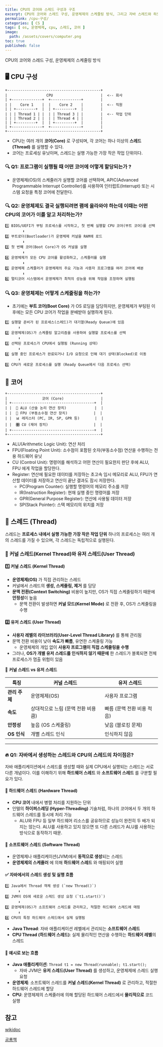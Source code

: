```yaml
---
title: CPU의 코어와 스레드 구성과 구조
excerpt: CPU의 코어와 스레드 구성, 운영체제의 스케줄링 방식, 그리고 자바 스레드와 하드웨어 스레드의 차이를 설명합니다.
permalink: /cpu-구성/
categories: [ CS ]
tags: [ os, 운영체제, cpu, 스레드, 코어 ]
image:
  path: /assets/covers/computer.png
toc: true
published: false
---
```


CPU의 코어와 스레드 구성, 운영체제의 스케줄링 방식

## 🖥️ CPU 구성
```
+-------------------------------------------+
|                  CPU                      |  <-- 회사
| +--------------+  +--------------+        |
| |    Core 1    |  |    Core 2    |        |  <-- 직원
| | +---------+  |  | +---------+  |        |
| | | Thread 1 | |  | | Thread 3 | |        |  <-- 작업 단위
| | | Thread 2 | |  | | Thread 4 | |        |
| | +---------+  |  | +---------+  |        |
| +--------------+  +--------------+        |
+-------------------------------------------+
```
- CPU는 여러 개의 **코어(Core)** 로 구성되며, 각 코어는 하나 이상의 **스레드(Thread)** 를 실행할 수 있다.
- 코어는 프로세싱 유닛이며, 스레드는 실행 가능한 가장 작은 작업 단위이다.

### 🔍 Q1: 프로그램이 실행될 때 어떤 코어에 어떻게 할당되는가 ? 
- 운영체제(OS)의 스케줄러가 실행할 코어를 선택하며,  APIC(Advanced Programmable Interrupt Controller)를 사용하여 인터럽트(Interrupt) 또는 시스템 요청을 특정 코어에 전달한다.

### 🔍 Q2: 운영체제도 결국 실행되려면 램에 올라와야 하는데 이때는 어떤 CPU의 코어가 이를 알고 처리하는가?
```
1️⃣ BIOS/UEFI가 부팅 프로세스를 시작하고, 첫 번째 실행할 CPU 코어(부트 코어)를 선택  
		⬇
2️⃣ 부트로더(Bootloader)가 운영체제 커널을 RAM에 로드  
		⬇
3️⃣ 첫 번째 코어(Boot Core)가 OS 커널을 실행  
		⬇
4️⃣ 운영체제가 모든 CPU 코어를 활성화하고, 스케줄러를 실행  
		⬇
5️⃣ 운영체제 스케줄러가 운영체제의 주요 기능과 사용자 프로그램을 여러 코어에 배분  
		⬇
6️⃣ 멀티코어 시스템에서 운영체제가 최적의 성능을 위해 작업을 조정하며 실행됨  
```

### 🔍 Q3: 운영체제는 어떻게 스케줄링을 하는가?
- 초기에는 **부트 코어(Boot Core)** 가 OS 로딩을 담당하지만, 운영체제가 부팅된 이후에는 모든 CPU 코어가 작업을 분배받아 실행하게 된다.

```
1️⃣ 실행할 준비가 된 프로세스(스레드)가 대기열(Ready Queue)에 있음
      ⬇
2️⃣ 운영체제(OS)가 스케줄링 알고리즘을 사용하여 실행할 프로세스를 선택
      ⬇
3️⃣ 선택된 프로세스가 CPU에서 실행됨 (Running 상태)
      ⬇
4️⃣ 실행 중인 프로세스가 완료되거나 I/O 요청으로 인해 대기 상태(Blocked)로 이동
      ⬇
5️⃣ CPU가 새로운 프로세스를 실행 (Ready Queue에서 다음 프로세스 선택)
```

## 🎯 코어
```
+-------------------------------------------+
|                코어 (Core)                 |
| +--------------------------------------+  |
| |  🚀 ALU (산술 논리 연산 장치)             |  |
| |  🔢 FPU (부동소수점 연산 장치)            |  |
| |  📊 레지스터 (PC, IR, SP, GPR 등)       |  |
| |  🎛 CU (제어 장치)                     |  |
| +--------------------------------------+  |
+-------------------------------------------+
```
- ALU(Arithmetic Logic Unit): 연산 처리
- FPU(Floating Point Unit): 소수점이 포함된 숫자(부동소수점) 연산을 수행하는 전용 하드웨어 유닛
- CU (Control Unit): 명령어를 해석하고 어떤 연산이 필요한지 판단 후에 ALU, FPU 에게 작업을 할당한다.
- Register: 연산에 필요한 데이터를 저장하는 초고속 임시 메모리로 ALU, FPU가 연산할 데이터를 저장하고 연산이 끝난 결과도 잠시 저장한다.
	- PC(Program Counter): 실행할 명령어의 메모리 주소를 저장
	- IR(Instruction Register): 현재 실행 중인 명령어를 저장
	- GPR(General Purpose Register): 연산에 사용될 데이터 저장 
	- SP(Stack Pointer): 스택 메모리의 위치를 저장 




## 🧵 **스레드 (Thread)**

스레드는 **프로세스 내에서 실행 가능한 가장 작은 작업 단위**
하나의 프로세스는 여러 개의 스레드를 가질 수 있으며, 각 스레드는 독립적으로 실행된다.


### 🔹 **커널 스레드(Kernel Thread)와 유저 스레드(User Thread)**

#### 1️⃣ **커널 스레드 (Kernel Thread)**

- **운영체제(OS)** 가 직접 관리하는 스레드
- 커널에서 스레드의 **생성, 스케줄링, 제거** 를 담당
- **문맥 전환(Context Switching)** 비용이 높지만, OS가 직접 스케줄링하기 때문에 **안정성**이 높음
	- 문맥 전환이 발생하면 **커널 모드(Kernel Mode)** 로 전환 후, OS가 스케줄링을 수행



#### 2️⃣ **유저 스레드 (User Thread)**

- **사용자 레벨의 라이브러리(User-Level Thread Library)** 를 통해 관리됨
- 문맥 전환 비용이 낮아 **속도가 빠름**, 유연한 스케줄링 가능
	- 운영체제의 개입 없이 **사용자 프로그램이 직접 스케줄링을 수행**
- 그러나, **OS가 개별 유저 스레드를 인식하지 않기 때문에** 한 스레드가 블록되면 전체 프로세스가 멈출 위험이 있음


📌 **커널 스레드 vs 유저 스레드**

|**특징**|**커널 스레드**|**유저 스레드**|
|---|---|---|
|**관리 주체**|운영체제(OS)|사용자 프로그램|
|**속도**|상대적으로 느림 (문맥 전환 비용 큼)|빠름 (문맥 전환 비용 적음)|
|**안정성**|높음 (OS 스케줄링)|낮음 (블로킹 문제)|
|**OS 인식**|개별 스레드 인식|인식하지 않음|

---

### 🔥 **Q1: 자바에서 생성하는 스레드와 CPU의 스레드의 차이점은?**

자바 애플리케이션에서 스레드를 생성할 때와 실제 CPU에서 실행되는 스레드는 서로 다른 개념이다. 이를 이해하기 위해 **하드웨어 스레드** 와 **소프트웨어 스레드** 를 구분할 필요가 있다.

#### 🔹 **하드웨어 스레드 (Hardware Thread)**

- **CPU 코어** 내에서 병렬 처리를 지원하는 단위
- 인텔의 **하이퍼스레딩 (Hyper-Threading)** 기술처럼, 하나의 코어에서 두 개의 하드웨어 스레드를 동시에 처리 가능 
	-  ALU와 FPU 등 일부 하드웨어 리소스를 공유하므로 성능이 완전히 두 배가 되지는 않는다. ALU를 사용하고 있지 않으면 또 다른 스레드가 ALU를 사용하는 방식으로 동작하기 때문. 

#### 🔹 **소프트웨어 스레드 (Software Thread)**

- 운영체제나 애플리케이션(JVM)에서 **동적으로 생성**되는 스레드
- **운영체제의 스케줄러** 에 의해 **하드웨어 스레드** 와 매핑되어 실행

#### ✅ **자바에서의 스레드 생성 및 실행 흐름**

```
1️⃣ Java에서 Thread 객체 생성 (`new Thread()`)
      ⬇
2️⃣ JVM이 OS에 새로운 스레드 생성 요청 (`t1.start()`)
      ⬇
3️⃣ 운영체제(OS)가 소프트웨어 스레드를 관리하고, 적절한 하드웨어 스레드에 매핑
      ⬇
4️⃣ CPU의 특정 하드웨어 스레드에서 실제 실행됨
```

- **Java Thread**: 자바 애플리케이션 레벨에서 관리되는 **소프트웨어 스레드**
- **CPU Thread (하드웨어 스레드)**: 실제 물리적인 연산을 수행하는 **하드웨어 레벨**의 스레드

#### 📌 **예시로 보는 흐름**

- **Java 애플리케이션**: `Thread t1 = new Thread(runnable); t1.start();`
    - 자바 JVM은 **유저 스레드(User Thread)** 를 생성하고, 운영체제에 스레드 실행 요청
- **운영체제**: 소프트웨어 스레드를 **커널 스레드(Kernel Thread)** 로 관리하고, 적절한 하드웨어 스레드에 할당
- **CPU**: 운영체제의 스케줄러에 의해 할당된 하드웨어 스레드에서 **물리적으로** 코드 실행


## 참고
[wikidoc](https://wikidocs.net/63816) 


[공룡책](#)
